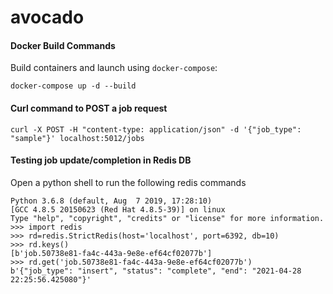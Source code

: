 # avocado

#### Docker Build Commands

Build containers and launch using `docker-compose`:
```
docker-compose up -d --build
```
#### Curl command to POST a job request

```
curl -X POST -H "content-type: application/json" -d '{"job_type": "sample"}' localhost:5012/jobs
```

#### Testing job update/completion in Redis DB

Open a python shell to run the following redis commands

```
Python 3.6.8 (default, Aug  7 2019, 17:28:10)
[GCC 4.8.5 20150623 (Red Hat 4.8.5-39)] on linux
Type "help", "copyright", "credits" or "license" for more information.
>>> import redis
>>> rd=redis.StrictRedis(host='localhost', port=6392, db=10)
>>> rd.keys()
[b'job.50738e81-fa4c-443a-9e8e-ef64cf02077b']
>>> rd.get('job.50738e81-fa4c-443a-9e8e-ef64cf02077b')
b'{"job_type": "insert", "status": "complete", "end": "2021-04-28 22:25:56.425080"}'
```
